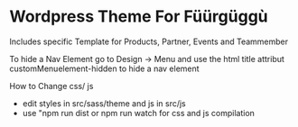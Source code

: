 # Wordpress Theme For Füürgüggù
Includes specific Template for Products, Partner, Events and Teammember 

To hide a Nav Element go to Design -> Menu and use the html title attribut customMenuelement-hidden to hide a nav element

How to Change css/ js
- edit styles in src/sass/theme and js in src/js
-  use "npm run dist or npm run watch for css and js compilation


